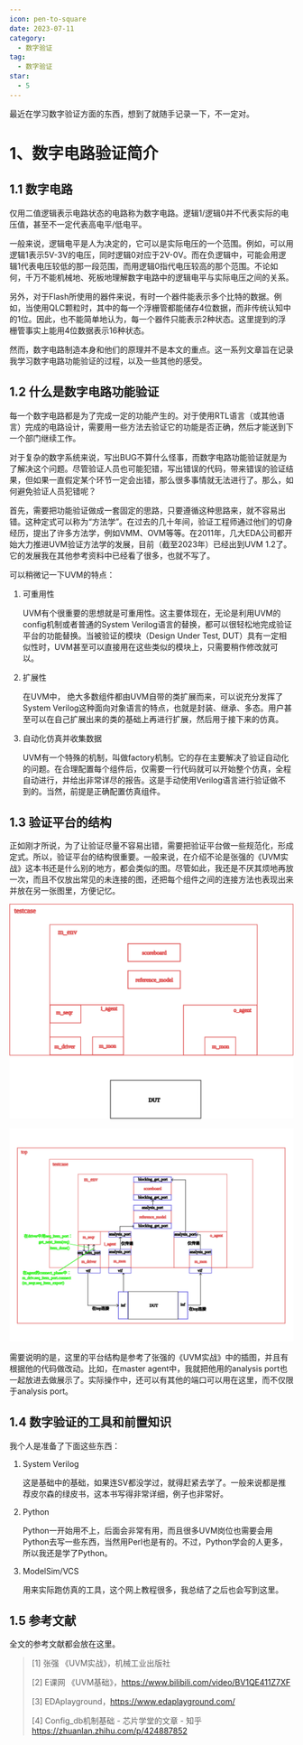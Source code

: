 ```yaml
---
icon: pen-to-square
date: 2023-07-11
category:
  - 数字验证
tag:
  - 数字验证
star:
  - 5
---
```


<!-- more -->最近在学习数字验证方面的东西，想到了就随手记录一下，不一定对。



# 1、数字电路验证简介

## 1.1 数字电路

仅用二值逻辑表示电路状态的电路称为数字电路。逻辑1/逻辑0并不代表实际的电压值，甚至不一定代表高电平/低电平。

一般来说，逻辑电平是人为决定的，它可以是实际电压的一个范围。例如，可以用逻辑1表示5V-3V的电压，同时逻辑0对应于2V-0V。而在负逻辑中，可能会用逻辑1代表电压较低的那一段范围，而用逻辑0指代电压较高的那个范围。不论如何，千万不能机械地、死板地理解数字电路中的逻辑电平与实际电压之间的关系。

另外，对于Flash所使用的器件来说，有时一个器件能表示多个比特的数据。例如，当使用QLC颗粒时，其中的每一个浮栅管都能储存4位数据，而非传统认知中的1位。因此，也不能简单地认为，每一个器件只能表示2种状态。这里提到的浮栅管事实上能用4位数据表示16种状态。

然而，数字电路制造本身和他们的原理并不是本文的重点。这一系列文章旨在记录我学习数字电路功能验证的过程，以及一些其他的感受。

## 1.2 什么是数字电路功能验证

每一个数字电路都是为了完成一定的功能产生的。对于使用RTL语言（或其他语言）完成的电路设计，需要用一些方法去验证它的功能是否正确，然后才能送到下一个部门继续工作。

对于复杂的数字系统来说，写出BUG不算什么怪事，而数字电路功能验证就是为了解决这个问题。尽管验证人员也可能犯错，写出错误的代码，带来错误的验证结果，但如果一直假定某个环节一定会出错，那么很多事情就无法进行了。那么，如何避免验证人员犯错呢？

首先，需要把功能验证做成一套固定的思路，只要遵循这种思路来，就不容易出错。这种定式可以称为“方法学”。在过去的几十年间，验证工程师通过他们的切身经历，提出了许多方法学，例如VMM、OVM等等。在2011年，几大EDA公司都开始大力推进UVM验证方法学的发展，目前（截至2023年）已经出到UVM 1.2了。它的发展我在其他参考资料中已经看了很多，也就不写了。

可以稍微记一下UVM的特点：

1. 可重用性

   UVM有个很重要的思想就是可重用性。这主要体现在，无论是利用UVM的config机制或者普通的System Verilog语言的替换，都可以很轻松地完成验证平台的功能替换。当被验证的模块（Design Under Test, DUT）具有一定相似性时，UVM甚至可以直接用在这些类似的模块上，只需要稍作修改就可以。

2. 扩展性

   在UVM中， 绝大多数组件都由UVM自带的类扩展而来，可以说充分发挥了System Verilog这种面向对象语言的特点，也就是封装、继承、多态。用户甚至可以在自己扩展出来的类的基础上再进行扩展，然后用于接下来的仿真。

3. 自动化仿真并收集数据

   UVM有一个特殊的机制，叫做factory机制。它的存在主要解决了验证自动化的问题。在合理配置每个组件后，仅需要一行代码就可以开始整个仿真，全程自动进行，并给出非常详尽的报告。这是手动使用Verilog语言进行验证做不到的。当然，前提是正确配置仿真组件。





## 1.3 验证平台的结构

正如刚才所说，为了让验证尽量不容易出错，需要把验证平台做一些规范化，形成定式。所以，验证平台的结构很重要。一般来说，在介绍不论是张强的《UVM实战》这本书还是什么别的地方，都会类似的图。尽管如此，我还是不厌其烦地再放一次，而且不仅放出常见的未连接的图，还把每个组件之间的连接方法也表现出来并放在另一张图里，方便记忆。

![UVM平台结构（未连接）](/数字电路验证/testbench.svg)

![UVM平台结构（已连接）](/数字电路验证/testbench_connect.svg)

需要说明的是，这里的平台结构是参考了张强的《UVM实战》中的插图，并且有根据他的代码做改动。比如，在master agent中，我就把他用的analysis port也一起放进去做展示了。实际操作中，还可以有其他的端口可以用在这里，而不仅限于analysis port。

## 1.4 数字验证的工具和前置知识

我个人是准备了下面这些东西：

1. System Verilog

   这是基础中的基础，如果连SV都没学过，就得赶紧去学了。一般来说都是推荐皮尔森的绿皮书，这本书写得非常详细，例子也非常好。

2. Python

   Python一开始用不上，后面会非常有用，而且很多UVM岗位也需要会用Python去写一些东西，当然用Perl也是有的。不过，Python学会的人更多，所以我还是学了Python。

3. ModelSim/VCS

   用来实际跑仿真的工具，这个网上教程很多，我总结了之后也会写到这里。

   

## 1.5 参考文献

全文的参考文献都会放在这里。

> [1] 张强 《UVM实战》，机械工业出版社
>
> [2] E课网 《UVM基础》，https://www.bilibili.com/video/BV1QE411Z7XF
>
> [3] EDAplayground，https://www.edaplayground.com/
>
> [4] Config_db机制基础 - 芯片学堂的文章 - 知乎 https://zhuanlan.zhihu.com/p/424887852
